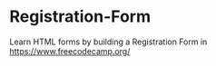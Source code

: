 # Registration-Form
Learn HTML forms by building a Registration Form in https://www.freecodecamp.org/
